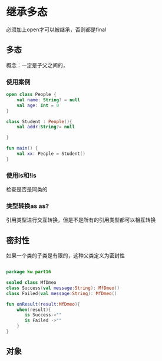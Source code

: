 # 继承多态

必须加上open才可以被继承，否则都是final

## 多态

概念：一定是子父之间的，

### 使用案例

```kotlin
open class People {
    val name: String? = null
    val age: Int = 0
}

class Student : People(){
    val addr:String?= null

}

fun main() {
    val xx: People = Student()
}
```

### 使用is和!is

检查是否是同类的

### 类型转换as as?

引用类型进行交互转换，但是不是所有的引用类型都可以相互转换

## 密封性

如果一个类的子类是有限的，这种父类定义为密封性

```kotlin

package kw.part16

sealed class MfDmeo
class Success(val message:String): MfDmeo()
class Failed(val message:String): MfDmeo()

fun onResult(result:MfDmeo){
    when(result){
       is Success->""
       is Failed ->"" 
    }
}

```

## 对象
